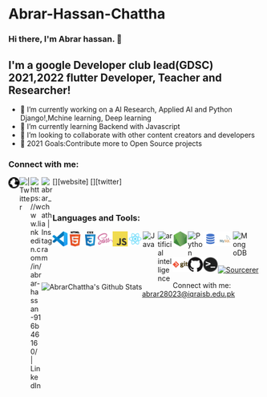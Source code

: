 # Abrar-Hassan-Chattha
### Hi there, I'm Abrar hassan. 👋

## I'm a google Developer club lead(GDSC) 2021,2022 flutter Developer, Teacher and Researcher!
- 🔭 I’m currently working on a AI Research, Applied AI and Python Django!,Mchine learning, Deep learning
- 🌱 I’m currently learning Backend with Javascript 
- 👯 I’m looking to collaborate with other content creators and developers
- 🥅 2021 Goals:Contribute more to Open Source projects

### Connect with me:

[<img align="left" alt="https://facebook.com/abrar.hassan.14855/" width="22px" src="https://raw.githubusercontent.com/iconic/open-iconic/master/svg/globe.svg" />][website]
[<img align="left" alt=" | Twitter" width="22px" src="https://cdn.jsdelivr.net/npm/simple-icons@v3/icons/twitter.svg" />][twitter]
[<img align="left" alt="https://www.linkedin.com/in/abrar-hassan-916b46160/ | LinkedIn" width="22px" src="https://cdn.jsdelivr.net/npm/simple-icons@v3/icons/linkedin.svg" />][linkedin]
[<img align="left" alt="abrar_chatha | Instagram" width="22px" src="https://cdn.jsdelivr.net/npm/simple-icons@v3/icons/instagram.svg" />][instagram]

<br />

### Languages and Tools:

<img align="left" alt="Visual Studio Code" width="30px" src="https://raw.githubusercontent.com/github/explore/80688e429a7d4ef2fca1e82350fe8e3517d3494d/topics/visual-studio-code/visual-studio-code.png" />
<img align="left" alt="HTML5" width="30px" src="https://raw.githubusercontent.com/github/explore/80688e429a7d4ef2fca1e82350fe8e3517d3494d/topics/html/html.png" />
<img align="left" alt="CSS3" width="30px" src="https://raw.githubusercontent.com/github/explore/80688e429a7d4ef2fca1e82350fe8e3517d3494d/topics/css/css.png" />
<img align="left" alt="Sass" width="30px" src="https://raw.githubusercontent.com/github/explore/80688e429a7d4ef2fca1e82350fe8e3517d3494d/topics/sass/sass.png" />
<img align="left" alt="JavaScript" width="30px" src="https://raw.githubusercontent.com/github/explore/80688e429a7d4ef2fca1e82350fe8e3517d3494d/topics/javascript/javascript.png" />
<img align="left" alt="flutter " width="30px" src="https://raw.githubusercontent.com/github/explore/80688e429a7d4ef2fca1e82350fe8e3517d3494d/topics/react/react.png" />
<img align="left" alt="Java" width="30px" src="https://www.oracle.com/a/tech/img/cb88-java-logo-001.jpg" />
<img align="left" alt="artificial intelligence " width="30px" src="https://d2eip9sf3oo6c2.cloudfront.net/tags/images/000/000/300/full/angular2.png" />
<img align="left" alt="data science " width="30px" src="https://raw.githubusercontent.com/github/explore/80688e429a7d4ef2fca1e82350fe8e3517d3494d/topics/nodejs/nodejs.png" />
<img align="left" alt="Python" width="30px" src="https://www.python.org/static/opengraph-icon-200x200.png" />
<img align="left" alt="SQL" width="30px" src="https://raw.githubusercontent.com/github/explore/80688e429a7d4ef2fca1e82350fe8e3517d3494d/topics/sql/sql.png" />
<img align="left" alt="MySQL" width="30px" src="https://raw.githubusercontent.com/github/explore/80688e429a7d4ef2fca1e82350fe8e3517d3494d/topics/mysql/mysql.png" />
<img align="left" alt="MongoDB" width="30px" src="https://png.pngitem.com/pimgs/s/385-3850359_icon-mongodb-logo-hd-png-download.png" />
<img align="left" alt="Git" width="30px" src="https://raw.githubusercontent.com/github/explore/80688e429a7d4ef2fca1e82350fe8e3517d3494d/topics/git/git.png" />
<img align="left" alt="GitHub" width="30px" src="https://raw.githubusercontent.com/github/explore/78df643247d429f6cc873026c0622819ad797942/topics/github/github.png" />
<img align="left" alt="HTML5" width="30px" src="https://raw.githubusercontent.com/github/explore/80688e429a7d4ef2fca1e82350fe8e3517d3494d/topics/terminal/terminal.png" />

<br />
<br />

<img align="left" alt="AbrarChattha's Github Stats" src="https://github-readme-stats.vercel.app/api?username=AbrarChattha&show_icons=true&hide_border=true" />
<br />
<br />
<a href="https://sourcerer.io/AbrarChattha"><img src="https://sourcerer.io/icons/logo-sharing.svg"height="48px" alt="Sourcerer"></a>



[instagram]: https://instagram.com/abrar_chatha
[linkedin]:https://www.linkedin.com/in/abrar-hassan-916b46160
[facebook]: https://facebook.com/abrar.hassan.14855/

Connect with me:
abrar28023@iqraisb.edu.pk

